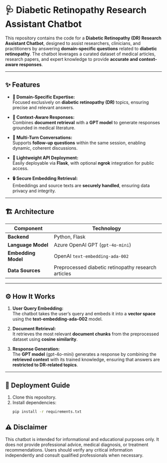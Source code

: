 # 🩺 Diabetic Retinopathy Research Assistant Chatbot

This repository contains the code for a **Diabetic Retinopathy (DR) Research Assistant Chatbot**, designed to assist researchers, clinicians, and practitioners by answering **domain-specific questions** related to **diabetic retinopathy**. The chatbot leverages a curated dataset of medical articles, research papers, and expert knowledge to provide **accurate and context-aware responses**.

---

## ✨ Features

- **🎯 Domain-Specific Expertise:**  
  Focused exclusively on **diabetic retinopathy (DR)** topics, ensuring precise and relevant answers.

- **🧠 Context-Aware Responses:**  
  Combines **document retrieval** with a **GPT model** to generate responses grounded in medical literature.

- **🔄 Multi-Turn Conversations:**  
  Supports **follow-up questions** within the same session, enabling dynamic, coherent discussions.

- **🚀 Lightweight API Deployment:**  
  Easily deployable via **Flask**, with optional **ngrok** integration for public access.

- **🔒 Secure Embedding Retrieval:**  
  Embeddings and source texts are **securely handled**, ensuring data privacy and integrity.

---

## 🏗️ Architecture

| Component           | Technology                           |
|---------------------|---------------------------------------|
| **Backend**         | Python, Flask                         |
| **Language Model**  | Azure OpenAI GPT (`gpt-4o-mini`)      |
| **Embedding Model** | OpenAI `text-embedding-ada-002`       |
| **Data Sources**    | Preprocessed diabetic retinopathy research articles |

---

## ⚙️ How It Works

1. **User Query Embedding:**  
   The chatbot takes the user’s query and embeds it into a **vector space** using the **text-embedding-ada-002** model.

2. **Document Retrieval:**  
   It retrieves the most relevant **document chunks** from the preprocessed dataset using **cosine similarity**.

3. **Response Generation:**  
   The **GPT model** (gpt-4o-mini) generates a response by combining the **retrieved context** with its trained knowledge, ensuring that answers are **restricted to DR-related topics**.

---

## 🔗 Deployment Guide

1. Clone this repository.
2. Install dependencies:
   ```bash
   pip install -r requirements.txt

## ⚠️ Disclaimer
This chatbot is intended for informational and educational purposes only. It does not provide professional advice, medical diagnosis, or treatment recommendations. Users should verify any critical information independently and consult qualified professionals when necessary.
